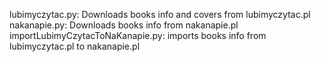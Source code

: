 lubimyczytac.py: Downloads books info and covers from lubimyczytac.pl
nakanapie.py: Downloads books info from nakanapie.pl
importLubimyCzytacToNaKanapie.py: imports books info from lubimyczytac.pl to nakanapie.pl